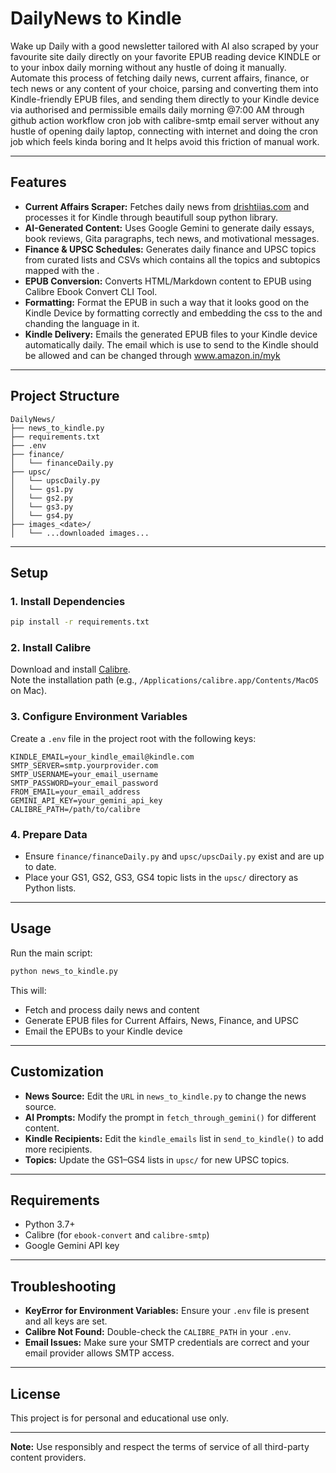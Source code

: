 # DailyNews to Kindle

Wake up Daily with a good newsletter tailored with AI also scraped by your favourite site daily directly on your favorite EPUB reading device KINDLE or to your inbox daily morning without any hustle of doing it manually. Automate this process of fetching daily news, current affairs, finance, or tech news or any content of your choice, parsing and converting them into Kindle-friendly EPUB files, and sending them directly to your Kindle device via authorised and permissible emails daily morning @7:00 AM through github action workflow cron job with calibre-smtp email server without any hustle of opening daily laptop, connecting with internet and doing the cron job which feels kinda boring and It helps avoid this friction of manual work.

---

## Features

- **Current Affairs Scraper:** Fetches daily news from [drishtiias.com](https://www.drishtiias.com) and processes it for Kindle through beautifull soup python library.
- **AI-Generated Content:** Uses Google Gemini to generate daily essays, book reviews, Gita paragraphs, tech news, and motivational messages.
- **Finance & UPSC Schedules:** Generates daily finance and UPSC topics from curated lists and CSVs which contains all the topics and subtopics mapped with the .
- **EPUB Conversion:** Converts HTML/Markdown content to EPUB using Calibre Ebook Convert CLI Tool.
- **Formatting:** Format the EPUB in such a way that it looks good on the Kindle Device by formatting correctly and embedding the css to the and chanding the language in it.
- **Kindle Delivery:** Emails the generated EPUB files to your Kindle device automatically daily. The email which is use to send to the Kindle should be allowed and can be changed through www.amazon.in/myk

---

## Project Structure

```
DailyNews/
├── news_to_kindle.py
├── requirements.txt
├── .env
├── finance/
│   └── financeDaily.py
├── upsc/
│   └── upscDaily.py
│   └── gs1.py
│   └── gs2.py
│   └── gs3.py
│   └── gs4.py
├── images_<date>/
│   └── ...downloaded images...
```

---

## Setup

### 1. Install Dependencies

```sh
pip install -r requirements.txt
```

### 2. Install Calibre

Download and install [Calibre](https://calibre-ebook.com/download).  
Note the installation path (e.g., `/Applications/calibre.app/Contents/MacOS` on Mac).

### 3. Configure Environment Variables

Create a `.env` file in the project root with the following keys:

```
KINDLE_EMAIL=your_kindle_email@kindle.com
SMTP_SERVER=smtp.yourprovider.com
SMTP_USERNAME=your_email_username
SMTP_PASSWORD=your_email_password
FROM_EMAIL=your_email_address
GEMINI_API_KEY=your_gemini_api_key
CALIBRE_PATH=/path/to/calibre
```

### 4. Prepare Data

- Ensure `finance/financeDaily.py` and `upsc/upscDaily.py` exist and are up to date.
- Place your GS1, GS2, GS3, GS4 topic lists in the `upsc/` directory as Python lists.

---

## Usage

Run the main script:

```sh
python news_to_kindle.py
```

This will:
- Fetch and process daily news and content
- Generate EPUB files for Current Affairs, News, Finance, and UPSC
- Email the EPUBs to your Kindle device

---

## Customization

- **News Source:** Edit the `URL` in `news_to_kindle.py` to change the news source.
- **AI Prompts:** Modify the prompt in `fetch_through_gemini()` for different content.
- **Kindle Recipients:** Edit the `kindle_emails` list in `send_to_kindle()` to add more recipients.
- **Topics:** Update the GS1–GS4 lists in `upsc/` for new UPSC topics.

---

## Requirements

- Python 3.7+
- Calibre (for `ebook-convert` and `calibre-smtp`)
- Google Gemini API key

---

## Troubleshooting

- **KeyError for Environment Variables:** Ensure your `.env` file is present and all keys are set.
- **Calibre Not Found:** Double-check the `CALIBRE_PATH` in your `.env`.
- **Email Issues:** Make sure your SMTP credentials are correct and your email provider allows SMTP access.

---

## License

This project is for personal and educational use only.

---

**Note:** Use responsibly and respect the terms of service of all third-party content providers.